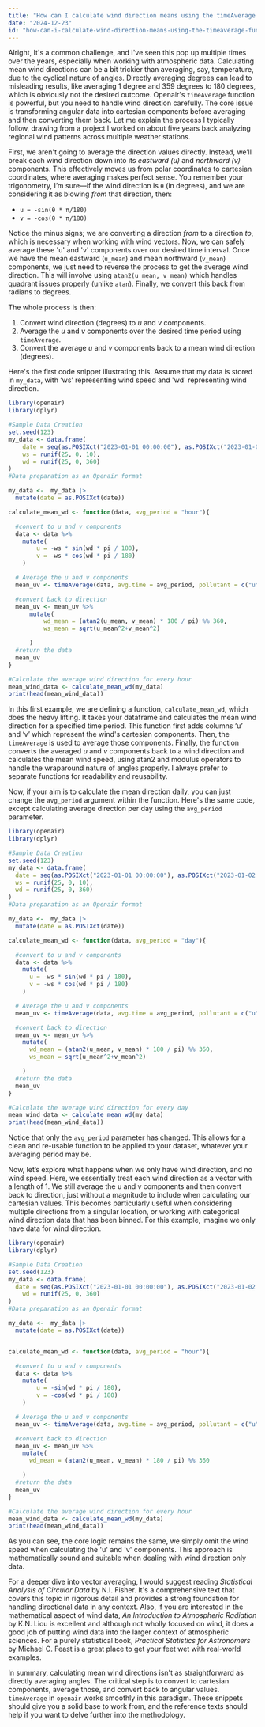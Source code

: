 ```yaml
---
title: "How can I calculate wind direction means using the timeAverage function in Openair?"
date: "2024-12-23"
id: "how-can-i-calculate-wind-direction-means-using-the-timeaverage-function-in-openair"
---
```


Alright,  It's a common challenge, and I've seen this pop up multiple times over the years, especially when working with atmospheric data. Calculating mean wind directions can be a bit trickier than averaging, say, temperature, due to the cyclical nature of angles. Directly averaging degrees can lead to misleading results, like averaging 1 degree and 359 degrees to 180 degrees, which is obviously not the desired outcome. Openair's `timeAverage` function is powerful, but you need to handle wind direction carefully. The core issue is transforming angular data into cartesian components before averaging and then converting them back. Let me explain the process I typically follow, drawing from a project I worked on about five years back analyzing regional wind patterns across multiple weather stations.

First, we aren't going to average the direction values directly. Instead, we’ll break each wind direction down into its *eastward (u)* and *northward (v)* components. This effectively moves us from polar coordinates to cartesian coordinates, where averaging makes perfect sense. You remember your trigonometry, I’m sure—if the wind direction is `θ` (in degrees), and we are considering it as blowing *from* that direction, then:

*  `u = -sin(θ * π/180)`
* `v = -cos(θ * π/180)`

Notice the minus signs; we are converting a direction *from* to a direction *to*, which is necessary when working with wind vectors. Now, we can safely average these 'u' and 'v' components over our desired time interval. Once we have the mean eastward (`u_mean`) and mean northward (`v_mean`) components, we just need to reverse the process to get the average wind direction. This will involve using `atan2(u_mean, v_mean)` which handles quadrant issues properly (unlike `atan`). Finally, we convert this back from radians to degrees.

The whole process is then:

1.  Convert wind direction (degrees) to *u* and *v* components.
2.  Average the *u* and *v* components over the desired time period using `timeAverage`.
3.  Convert the average *u* and *v* components back to a mean wind direction (degrees).

Here's the first code snippet illustrating this. Assume that my data is stored in `my_data`, with ‘ws’ representing wind speed and 'wd' representing wind direction.

```R
library(openair)
library(dplyr)

#Sample Data Creation
set.seed(123)
my_data <- data.frame(
    date = seq(as.POSIXct("2023-01-01 00:00:00"), as.POSIXct("2023-01-02 00:00:00"), by = "hour"),
    ws = runif(25, 0, 10),
    wd = runif(25, 0, 360)
)
#Data preparation as an Openair format

my_data <-  my_data |>
  mutate(date = as.POSIXct(date))

calculate_mean_wd <- function(data, avg_period = "hour"){

  #convert to u and v components
  data <- data %>%
    mutate(
        u = -ws * sin(wd * pi / 180),
        v = -ws * cos(wd * pi / 180)
    )

  # Average the u and v components
  mean_uv <- timeAverage(data, avg.time = avg_period, pollutant = c("u","v"))

  #convert back to direction
  mean_uv <- mean_uv %>%
      mutate(
          wd_mean = (atan2(u_mean, v_mean) * 180 / pi) %% 360,
          ws_mean = sqrt(u_mean^2+v_mean^2)

      )
  #return the data
  mean_uv
}

#Calculate the average wind direction for every hour
mean_wind_data <- calculate_mean_wd(my_data)
print(head(mean_wind_data))
```

In this first example, we are defining a function, `calculate_mean_wd`, which does the heavy lifting. It takes your dataframe and calculates the mean wind direction for a specified time period. This function first adds columns ‘u’ and ‘v’ which represent the wind's cartesian components. Then, the `timeAverage` is used to average those components. Finally, the function converts the averaged *u* and *v* components back to a wind direction and calculates the mean wind speed, using atan2 and modulus operators to handle the wraparound nature of angles properly. I always prefer to separate functions for readability and reusability.

Now, if your aim is to calculate the mean direction daily, you can just change the `avg_period` argument within the function.  Here's the same code, except calculating average direction per day using the `avg_period` parameter.

```R
library(openair)
library(dplyr)

#Sample Data Creation
set.seed(123)
my_data <- data.frame(
  date = seq(as.POSIXct("2023-01-01 00:00:00"), as.POSIXct("2023-01-02 00:00:00"), by = "hour"),
  ws = runif(25, 0, 10),
  wd = runif(25, 0, 360)
)
#Data preparation as an Openair format

my_data <-  my_data |>
  mutate(date = as.POSIXct(date))

calculate_mean_wd <- function(data, avg_period = "day"){

  #convert to u and v components
  data <- data %>%
    mutate(
      u = -ws * sin(wd * pi / 180),
      v = -ws * cos(wd * pi / 180)
    )

  # Average the u and v components
  mean_uv <- timeAverage(data, avg.time = avg_period, pollutant = c("u","v"))

  #convert back to direction
  mean_uv <- mean_uv %>%
    mutate(
      wd_mean = (atan2(u_mean, v_mean) * 180 / pi) %% 360,
      ws_mean = sqrt(u_mean^2+v_mean^2)

    )
  #return the data
  mean_uv
}

#Calculate the average wind direction for every day
mean_wind_data <- calculate_mean_wd(my_data)
print(head(mean_wind_data))

```

Notice that only the `avg_period` parameter has changed. This allows for a clean and re-usable function to be applied to your dataset, whatever your averaging period may be.

Now, let’s explore what happens when we only have wind direction, and no wind speed. Here, we essentially treat each wind direction as a vector with a length of 1. We still average the u and v components and then convert back to direction, just without a magnitude to include when calculating our cartesian values. This becomes particularly useful when considering multiple directions from a singular location, or working with categorical wind direction data that has been binned. For this example, imagine we only have data for wind direction.

```R
library(openair)
library(dplyr)

#Sample Data Creation
set.seed(123)
my_data <- data.frame(
  date = seq(as.POSIXct("2023-01-01 00:00:00"), as.POSIXct("2023-01-02 00:00:00"), by = "hour"),
    wd = runif(25, 0, 360)
)
#Data preparation as an Openair format

my_data <-  my_data |>
  mutate(date = as.POSIXct(date))


calculate_mean_wd <- function(data, avg_period = "hour"){

  #convert to u and v components
  data <- data %>%
    mutate(
        u = -sin(wd * pi / 180),
        v = -cos(wd * pi / 180)
    )

  # Average the u and v components
  mean_uv <- timeAverage(data, avg.time = avg_period, pollutant = c("u","v"))

  #convert back to direction
  mean_uv <- mean_uv %>%
    mutate(
      wd_mean = (atan2(u_mean, v_mean) * 180 / pi) %% 360

    )
  #return the data
  mean_uv
}

#Calculate the average wind direction for every hour
mean_wind_data <- calculate_mean_wd(my_data)
print(head(mean_wind_data))
```

As you can see, the core logic remains the same, we simply omit the wind speed when calculating the 'u' and 'v' components. This approach is mathematically sound and suitable when dealing with wind direction only data.

For a deeper dive into vector averaging, I would suggest reading *Statistical Analysis of Circular Data* by N.I. Fisher.  It's a comprehensive text that covers this topic in rigorous detail and provides a strong foundation for handling directional data in any context. Also, if you are interested in the mathematical aspect of wind data, *An Introduction to Atmospheric Radiation* by K.N. Liou is excellent and although not wholly focused on wind, it does a good job of putting wind data into the larger context of atmospheric sciences. For a purely statistical book, *Practical Statistics for Astronomers* by Michael C. Feast is a great place to get your feet wet with real-world examples.

In summary, calculating mean wind directions isn't as straightforward as directly averaging angles. The critical step is to convert to cartesian components, average those, and convert back to angular values. `timeAverage` in `openair` works smoothly in this paradigm. These snippets should give you a solid base to work from, and the reference texts should help if you want to delve further into the methodology.
